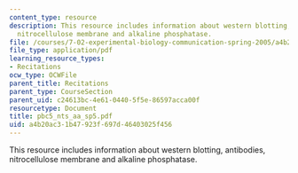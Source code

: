 ```yaml
---
content_type: resource
description: This resource includes information about western blotting, antibodies,
  nitrocellulose membrane and alkaline phosphatase.
file: /courses/7-02-experimental-biology-communication-spring-2005/a4b20ac31b47923f697d46403025f456_pbc5_nts_aa_sp5.pdf
file_type: application/pdf
learning_resource_types:
- Recitations
ocw_type: OCWFile
parent_title: Recitations
parent_type: CourseSection
parent_uid: c24613bc-4e61-0440-5f5e-86597acca00f
resourcetype: Document
title: pbc5_nts_aa_sp5.pdf
uid: a4b20ac3-1b47-923f-697d-46403025f456
---
```

This resource includes information about western blotting, antibodies, nitrocellulose membrane and alkaline phosphatase.

